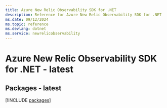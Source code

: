 ```yaml
---
title: Azure New Relic Observability SDK for .NET
description: Reference for Azure New Relic Observability SDK for .NET
ms.date: 09/12/2024
ms.topic: reference
ms.devlang: dotnet
ms.service: newrelicobservability
---
```

# Azure New Relic Observability SDK for .NET - latest
## Packages - latest
[!INCLUDE [packages](new-relic-observability-index.md)]